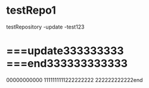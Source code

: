 # testRepo1
testRepository
-update
-test123

===update333333333
===end333333333333
=======
00000000000
1111111111222222222
222222222222end
